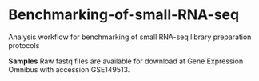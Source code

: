 # Benchmarking-of-small-RNA-seq
Analysis workflow for benchmarking of small RNA-seq library preparation protocols

**Samples**
Raw fastq files are available for download at Gene Expression Omnibus with accession GSE149513. 
